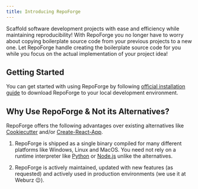 ```yaml
---
title: Introducing RepoForge
---
```


Scaffold software development projects with ease and efficiency while
maintaining reproducibility! With RepoForge you no longer have to worry about
copying boilerplate source code from your previous projects to a new one. Let
RepoForge handle creating the boilerplate source code for you while you focus on
the actual implementation of your project idea!

## Getting Started

You can get started with using RepoForge by following
[official installation guide](/repoforge/guides/installation) to download
RepoForge to your local development environment.

## Why Use RepoForge & Not its Alternatives?

RepoForge offers the following advantages over existing alternatives like
[Cookiecutter](https://cookiecutter.readthedocs.io) and/or
[Create-React-App](https://create-react-app.dev).

1. RepoForge is shipped as a single binary compiled for many different platforms
   like Windows, Linux and MacOS. You need not rely on a runtime interpreter
   like [Python](https://www.python.org) or [Node.js](https://nodejs.org) unlike
   the alternatives.

2. RepoForge is actively maintained, updated with new features (as requested)
   and actively used in production environments (we use it at Weburz 😉).
